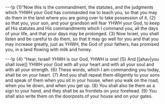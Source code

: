 ---!p
{1}“Now this is the commandment, the statutes, and the judgments which YHWH your God has commanded me to teach you, so that you may do them in the land where you are going over to take possession of it, {2} so that you, your son, and your grandson will fear YHWH your God, to keep all His statutes and His commandments which I command you, all the days of your life, and that your days may be prolonged. {3} Now Israel, you shall listen and be careful to do them, so that it may go well for you and that you may increase greatly, just as YHWH, the God of your fathers, has promised you, in a land flowing with milk and honey.

---!p
{4} “Hear, Israel! YHWH is our God, YHWH is one! {5} And [[ahav|you shall love]] YHWH your God with all your heart and with all your soul and with all your strength. {6} These words, which I am commanding you today, shall be on your heart. {7} And you shall repeat them diligently to your sons and speak of them when you sit in your house, when you walk on the road, when you lie down, and when you get up. {8} You shall also tie them as a sign to your hand, and they shall be as frontlets on your forehead. {9} You shall also write them on the doorposts of your house and on your gates.